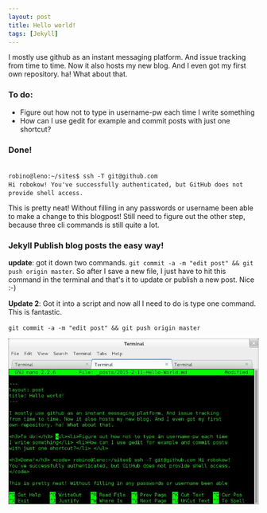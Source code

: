 ```yaml
---
layout: post
title: Hello world!
tags: [Jekyll]
---
```


I mostly use github as an instant messaging platform. And issue tracking from time to time. Now it also hosts my new blog. And I even got my first own repository. ha! What about that.

<h3>To do:</h3>
<ul><li>Figure out how not to type in username-pw each time I write something</li>
<li>How can I use gedit for example and commit posts with just one shortcut?</li>
</ul>

<h3>Done!</h3>
<code>
robino@leno:~/sites$ ssh -T git@github.com
Hi robokow! You've successfully authenticated, but GitHub does not provide shell access.
</code>

This is pretty neat! Without filling in any passwords or username been able to make a change to this blogpost! Still need to figure out the other step, because three cli commands is still quite a lot.

<h3>Jekyll Publish blog posts the easy way!</h3>
<strong>update</strong>: got it down two commands. <code>git commit -a -m "edit post" && git push origin master</code>. So after I save a new file, I just have to hit this command in the terminal and that's it to update or publish a new post. Nice :-)

**Update 2**: Got it into a script and now all I need to do is type one command. This is fantastic.

<code>git commit -a -m "edit post" && git push origin master
</code>

<img src="/images/editing-from-terminal.jpg">
